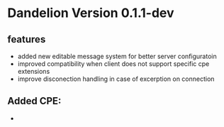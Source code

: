 # Dandelion Version 0.1.1-dev

## features

- added new editable message system for better server configuratoin
- improved compatibility when client does not support specific cpe extensions
- improve disconection handling in case of excerption on connection

## Added CPE:
-  

